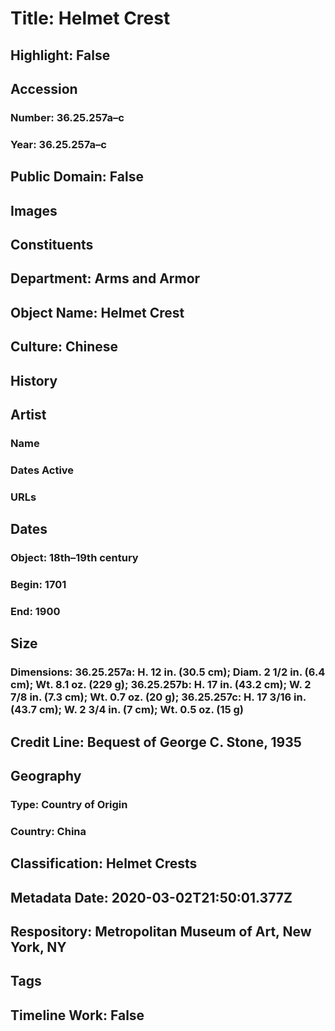 # Title: Helmet Crest
## Highlight: False
## Accession
### Number: 36.25.257a–c
### Year: 36.25.257a–c
## Public Domain: False
## Images
## Constituents
## Department: Arms and Armor
## Object Name: Helmet Crest
## Culture: Chinese
## History
## Artist
### Name
### Dates Active
### URLs
## Dates
### Object: 18th–19th century
### Begin: 1701
### End: 1900
## Size
### Dimensions: 36.25.257a: H. 12 in. (30.5 cm); Diam. 2 1/2 in. (6.4 cm); Wt. 8.1 oz. (229 g); 36.25.257b: H. 17 in. (43.2 cm); W. 2 7/8 in. (7.3 cm); Wt. 0.7 oz. (20 g); 36.25.257c: H. 17 3/16 in. (43.7 cm); W. 2 3/4 in. (7 cm); Wt. 0.5 oz. (15 g)
## Credit Line: Bequest of George C. Stone, 1935
## Geography
### Type: Country of Origin
### Country: China
## Classification: Helmet Crests
## Metadata Date: 2020-03-02T21:50:01.377Z
## Respository: Metropolitan Museum of Art, New York, NY
## Tags
## Timeline Work: False
